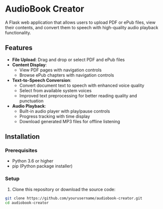 # AudioBook Creator

A Flask web application that allows users to upload PDF or ePub files, view their contents, and convert them to speech with high-quality audio playback functionality.


## Features

- **File Upload**: Drag and drop or select PDF and ePub files
- **Content Display**: 
  - View PDF pages with navigation controls
  - Browse ePub chapters with navigation controls
- **Text-to-Speech Conversion**:
  - Convert document text to speech with enhanced voice quality
  - Select from available system voices
  - Improved text preprocessing for better reading quality and punctuation
- **Audio Playback**:
  - Built-in audio player with play/pause controls
  - Progress tracking with time display
  - Download generated MP3 files for offline listening

## Installation

### Prerequisites

- Python 3.6 or higher
- pip (Python package installer)

### Setup

1. Clone this repository or download the source code:

```bash
git clone https://github.com/yourusername/audiobook-creator.git
cd audiobook-creator
 
 
